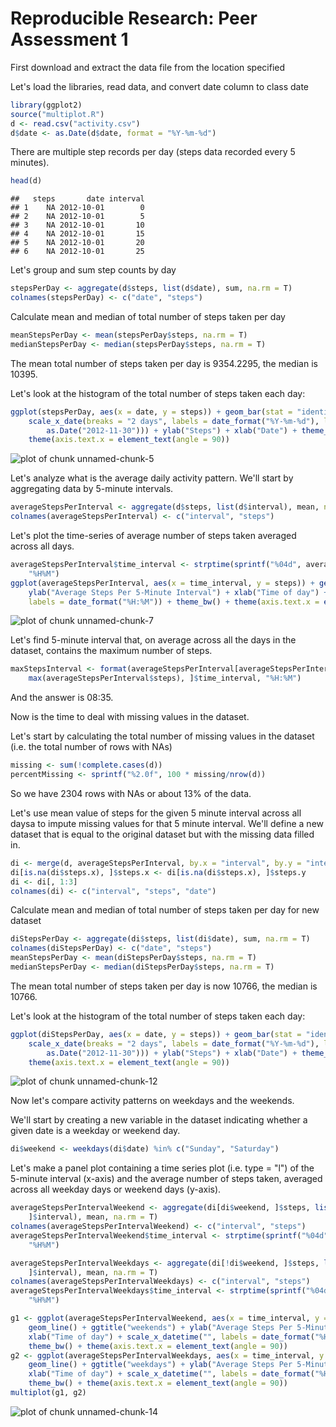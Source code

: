 Reproducible Research: Peer Assessment 1
=============================================

First download and extract the data file from the location specified 

Let's load the libraries, read data, and convert date column to class date
 

```r
library(ggplot2)
source("multiplot.R")
d <- read.csv("activity.csv")
d$date <- as.Date(d$date, format = "%Y-%m-%d")
```


There are multiple step records per day (steps data recorded every 5 minutes). 


```r
head(d)
```

```
##   steps       date interval
## 1    NA 2012-10-01        0
## 2    NA 2012-10-01        5
## 3    NA 2012-10-01       10
## 4    NA 2012-10-01       15
## 5    NA 2012-10-01       20
## 6    NA 2012-10-01       25
```


Let's group and sum step counts by day


```r
stepsPerDay <- aggregate(d$steps, list(d$date), sum, na.rm = T)
colnames(stepsPerDay) <- c("date", "steps")
```


Calculate mean and median of total number of steps taken per day


```r
meanStepsPerDay <- mean(stepsPerDay$steps, na.rm = T)
medianStepsPerDay <- median(stepsPerDay$steps, na.rm = T)
```


The mean total number of steps taken per day is 9354.2295, the median is 10395.

Let's look at the histogram of the total number of steps taken each day:


```r
ggplot(stepsPerDay, aes(x = date, y = steps)) + geom_bar(stat = "identity") + 
    scale_x_date(breaks = "2 days", labels = date_format("%Y-%m-%d"), limits = c(as.Date("2012-10-01"), 
        as.Date("2012-11-30"))) + ylab("Steps") + xlab("Date") + theme_bw() + 
    theme(axis.text.x = element_text(angle = 90))
```

![plot of chunk unnamed-chunk-5](figure/unnamed-chunk-5.png) 


Let's analyze what is the average daily activity pattern.
We'll start by aggregating data by 5-minute intervals.


```r
averageStepsPerInterval <- aggregate(d$steps, list(d$interval), mean, na.rm = T)
colnames(averageStepsPerInterval) <- c("interval", "steps")
```


Let's plot the time-series of average number of steps taken averaged across all days.


```r
averageStepsPerInterval$time_interval <- strptime(sprintf("%04d", averageStepsPerInterval$interval), 
    "%H%M")
ggplot(averageStepsPerInterval, aes(x = time_interval, y = steps)) + geom_line() + 
    ylab("Average Steps Per 5-Minute Interval") + xlab("Time of day") + scale_x_datetime("", 
    labels = date_format("%H:%M")) + theme_bw() + theme(axis.text.x = element_text(angle = 90))
```

![plot of chunk unnamed-chunk-7](figure/unnamed-chunk-7.png) 


Let's find 5-minute interval that, on average across all the days in the dataset, contains the maximum number of steps.


```r
maxStepsInterval <- format(averageStepsPerInterval[averageStepsPerInterval$steps == 
    max(averageStepsPerInterval$steps), ]$time_interval, "%H:%M")
```


And the answer is 08:35.


Now is the time to deal with missing values in the dataset.

Let's start by calculating the total number of missing values in the dataset (i.e. the total number of rows with NAs)


```r
missing <- sum(!complete.cases(d))
percentMissing <- sprintf("%2.0f", 100 * missing/nrow(d))
```


So we have 2304 rows with NAs or about 13% of the data.

Let's use mean value of steps for the given 5 minute interval across all daysa to impute missing values for that 5 minute interval. We'll define a new dataset that is equal to the original dataset but with the missing data filled in.


```r
di <- merge(d, averageStepsPerInterval, by.x = "interval", by.y = "interval")
di[is.na(di$steps.x), ]$steps.x <- di[is.na(di$steps.x), ]$steps.y
di <- di[, 1:3]
colnames(di) <- c("interval", "steps", "date")
```


Calculate mean and median of total number of steps taken per day for new dataset


```r
diStepsPerDay <- aggregate(di$steps, list(di$date), sum, na.rm = T)
colnames(diStepsPerDay) <- c("date", "steps")
meanStepsPerDay <- mean(diStepsPerDay$steps, na.rm = T)
medianStepsPerDay <- median(diStepsPerDay$steps, na.rm = T)
```


The mean total number of steps taken per day is now  10766, the median is  10766.

Let's look at the histogram of the total number of steps taken each day:


```r
ggplot(diStepsPerDay, aes(x = date, y = steps)) + geom_bar(stat = "identity") + 
    scale_x_date(breaks = "2 days", labels = date_format("%Y-%m-%d"), limits = c(as.Date("2012-10-01"), 
        as.Date("2012-11-30"))) + ylab("Steps") + xlab("Date") + theme_bw() + 
    theme(axis.text.x = element_text(angle = 90))
```

![plot of chunk unnamed-chunk-12](figure/unnamed-chunk-12.png) 


Now let's compare activity patterns on weekdays and the weekends.

We'll start by creating a new variable in the dataset indicating whether a given date is a weekday or weekend day.


```r
di$weekend <- weekdays(di$date) %in% c("Sunday", "Saturday")
```


Let's make a panel plot containing a time series plot (i.e. type = "l") of the 5-minute interval (x-axis) and the average number of steps taken, averaged across all weekday days or weekend days (y-axis). 


```r
averageStepsPerIntervalWeekend <- aggregate(di[di$weekend, ]$steps, list(di[di$weekend, 
    ]$interval), mean, na.rm = T)
colnames(averageStepsPerIntervalWeekend) <- c("interval", "steps")
averageStepsPerIntervalWeekend$time_interval <- strptime(sprintf("%04d", averageStepsPerIntervalWeekend$interval), 
    "%H%M")

averageStepsPerIntervalWeekdays <- aggregate(di[!di$weekend, ]$steps, list(di[!di$weekend, 
    ]$interval), mean, na.rm = T)
colnames(averageStepsPerIntervalWeekdays) <- c("interval", "steps")
averageStepsPerIntervalWeekdays$time_interval <- strptime(sprintf("%04d", averageStepsPerIntervalWeekdays$interval), 
    "%H%M")

g1 <- ggplot(averageStepsPerIntervalWeekend, aes(x = time_interval, y = steps)) + 
    geom_line() + ggtitle("weekends") + ylab("Average Steps Per 5-Minute Interval") + 
    xlab("Time of day") + scale_x_datetime("", labels = date_format("%H:%M")) + 
    theme_bw() + theme(axis.text.x = element_text(angle = 90))
g2 <- ggplot(averageStepsPerIntervalWeekdays, aes(x = time_interval, y = steps)) + 
    geom_line() + ggtitle("weekdays") + ylab("Average Steps Per 5-Minute Interval") + 
    xlab("Time of day") + scale_x_datetime("", labels = date_format("%H:%M")) + 
    theme_bw() + theme(axis.text.x = element_text(angle = 90))
multiplot(g1, g2)
```

![plot of chunk unnamed-chunk-14](figure/unnamed-chunk-14.png) 

